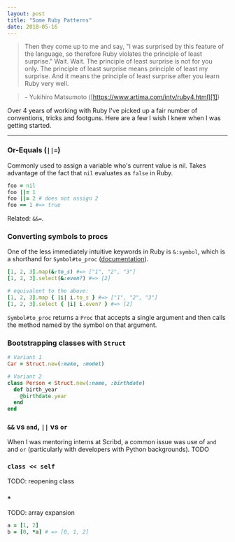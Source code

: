 ```yaml
---
layout: post
title: "Some Ruby Patterns"
date: 2018-05-16
---
```

> Then they come up to me and say, "I was surprised by this feature of the language, so therefore Ruby violates the principle of least surprise." Wait. Wait. The principle of least surprise is not for you only. The principle of least surprise means principle of least my surprise. And it means the principle of least surprise after you learn Ruby very well.

> \- Yukihiro Matsumoto ([https://www.artima.com/intv/ruby4.html][1])

Over 4 years of working with Ruby I've picked up a fair number of conventions, tricks and footguns. Here are a few I wish I knew when I was getting started.

---

### Or-Equals (`||=`)
Commonly used to assign a variable who's current value is nil. Takes advantage of the fact that `nil` evaluates as `false` in Ruby.

```ruby
foo = nil
foo ||= 1
foo ||= 2 # does not assign 2
foo == 1 #=> true
```

Related: `&&=`.

### Converting symbols to procs
One of the less immediately intuitive keywords in Ruby is `&:symbol`, which is a shorthand for `Symbol#to_proc` ([documentation][2]). 

```ruby
[1, 2, 3].map(&:to_s) #=> ["1", "2", "3"]
[1, 2, 3].select(&:even?) #=> [2]

# equivalent to the above:
[1, 2, 3].map { |i| i.to_s } #=> ["1", "2", "3"]
[1, 2, 3].select { |i| i.even? } #=> [2]
```

`Symbol#to_proc`  returns a `Proc` that accepts a single argument and then calls the method named by the symbol on that argument.

### Bootstrapping classes with `Struct`
```ruby
# Variant 1
Car = Struct.new(:make, :model)

# Variant 2
class Person < Struct.new(:name, :birthdate)
  def birth_year
    @birthdate.year
  end
end
```

### `&&` vs `and`, `||` vs `or`
When I was mentoring interns at Scribd, a common issue was use of `and` and `or` (particularly with developers with Python backgrounds).
TODO

### `class << self`
TODO: reopening class

### `*`
TODO: array expansion
```ruby
a = [1, 2]
b = [0, *a] # => [0, 1, 2]
```

[1]:	https://www.artima.com/intv/ruby4.html
[2]:	[https://ruby-doc.org/core-2.5.1/Symbol.html#method-i-to%5C_proc]